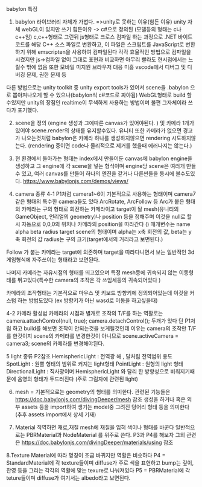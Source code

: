 babylon 특징

1. babylon 라이브러리 자체가 가볍다. =>unity로 못하는 이유(힘든 이유)
unity 자체 webGL이 있지만 쓰기 힘든이유 ->
c#으로 정의된 (모델등의 형태는 c나c++임)  c,c++형태로 그런뒤 js형태로 크로스 컴파일 하는 과정으로 
.NET 바이트코드를 해당 C++ 소스 파일로 변환하고, 이 파일은 스크립트를 JavaScript로 변환하기 위해 emscripten을 사용하여 컴파일된다
각각 효율적인 방법으로 컴파일을 시켰지만 js->컴파일 없이 그대로 표현과 비교하면 아무리 빨라도 현시점에서는 느릴수 밖에 없음
또한 모바일 미지원 브라우저 대응 미흡 vscode에서 디버그 및 디버깅 문제, 권한 문제 등 

다른 방법으로는 unity toolkit 중 unity export tools가 있어서 scene을 .babylon 으로 뽑아져나오게 할 수 있으나(babylon식 c#코드로 짜야됨)
WebGL형태로 build 할수있지만 unity의 장점인 realtime이 무색하게 사용하는 방법이며 불편 그자체이라 쓰다가 포기했다.

2. scene을 정의 (engine 생성과 그에따른 canvas가 있어야된다. ) 및 카메라 1개가 있어야 scene.render의 상태를 유지할수있다.
유니티 또한 카메라가 없으면 경고가 나오는것처럼 babylon은 카메라 하나를 생성하지않으면 rendering 시도하지않는다. (rendering 중이면
code나 물리적으로 제거를 했을때 에러나지는 않는다.)

3. 현 환경에서 돌아가는 형태는 index에서 만들어둔 canvas에 babylon engine을 생성하고 그 engine에 각 scene을 넣는 형식이며
engine당 scene은 여러개 만들수 있고, 여러 canvas를 만들어 하나의 엔진을 같거나 다른씬들을 동시에 볼수도있다.
https://www.babylonjs.com/demos/views/

4. camera 종류 
4-1 P1처럼 camera1~6이 기본적으로 사용하는 형태이며  camera7같은 형태의 특수한 camera들도 있다
ArcRotate, ArcFollow 등 Arc가 붙은 형태의 카메라는 구의 형태로 회전하는 카메라이고 target이 될 mesh(유니티의 GameObject, 언리얼의 geometry)나 position 등을 정해주며
이것을 null로 할시 자동으로 0,0,0의 위치나 카메라의 position을 따라간다 ()
매개변수는 name alpha beta radius target scene의 형태이며 alpha는 x축 회전의 값, beta는 y축 회전의 값 radius는 구의 크기(target에서의 거리라고 보면된다.)

Follow 가 붙는 카메라는 target에 의존하며 target을 따라다니면서 보는 일반적인 3d게임형식에 자주쓰이는 형태라고 보면된다.

나머지 카메라는 자유시점의 형태를 띄고있으며 특정 mesh등에 귀속되지 않는 이동형태를 뛰고있다(특수한 camera의 조작은 각 쓰임세등의 귀속되어있다 )

카메라의 조작형태는 기본적으로 마우스 및 키보드 방향키에 정의되어있는데 이것을 커스텀 하는 방법도있다 (ex 방향키가 아닌 wasd로 이동을 하고싶을때) 

4-2 카메라 활성법
카메라의 시점과 별개로 조작의 T/F를 하는 역활로는 
camera.attachControl(null, true);
camera.detachControl();
두개가 있다
단 P1처럼 하고 build를 해보면 조작이 안되는것을 보게될것인데 이유는
camera의 조작만 T/F를 한것이지 scene의 카메라를 변경한것이 아니므로
 scene.activeCamera = camera3;
scene의 카메라를 변경해야된다.

5 light 종류
P2참조
HemisphericLight : 전역광 해 , 달처럼 전역범위 용도
SpotLight : 원뿔 형태의 범위로 커지는 light형태
PointLight : 원형의 light 형태
DirectionalLight : 직사광이며 HemisphericLight 와 달리 한 방향성으로 비춰지기때문에 음영의 형태가 두드러진다 (주로 그림자에 관련된 light)

6. mesh = 기본적으로는 geometry의 형태를 의미한다.
관련된 기능들은 
https://doc.babylonjs.com/divingDeeper/mesh 참조
생성을 하거나 혹은 외부 assets 등을 import하여 생기는 model중 그려진 덩어리 형태 등을 의미한다 (추후 assets import에서 상세 기재)

7. Material
직역하면 재료,재질 mesh에 재질을 입혀 색이나 형태를 바꾼다 일반적으로는 PBRMaterial과 NodeMaterial 를 위주로 쓴다. 
P3과 P4를 해보자
그외 관련은 
https://doc.babylonjs.com/divingDeeper/materials/using 참조

8.Texture 
Material에 따라 명칭이 조금 바뀌지만 역활은 비슷하다
P4 = StandardMaterial에 각 texture들이며 diffuse가 주로 색을 표현하고 bump는 깊이,잔영 등을 그리는 각각의 역활에 맞는 texure로 나눠져있다
P5 = PBRMaterial에 각 teture들이며 diffuse가 여기서는 albedo라고 보면된다.
